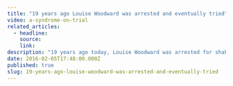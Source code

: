 ```yaml
---
title: "19 years ago Louise Woodward was arrested and eventually tried"
video: a-syndrome-on-trial
related_articles:
  - headline:
    source:
    link:
description: "19 years ago today, Louise Woodward was arrested for shaking a baby to death. Today, many similar shaken baby cases are being overturned. Watch _A Syndrome on Trial._"
date: 2016-02-05T17:48:00.000Z
published: true
slug: 19-years-ago-louise-woodward-was-arrested-and-eventually-tried
---
```


